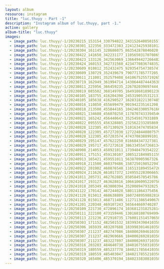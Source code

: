 ```yaml
---
layout: album
resource: instagram
title: "luc.thuyy - Part -1"
description: "Instagram album of luc.thuyy, part -1."
active: gallery
album-title: "luc.thuyy"
images:
  - image_path: luc.thuyy/-1/20230215_153154_330794822_3431526400501557_6258329910538261556_n.jpg
  - image_path: luc.thuyy/-1/20230301_122356_333472383_2241234259381012_2446967270547907044_n.jpg
  - image_path: luc.thuyy/-1/20230304_161145_328686075_863542878046020_6840988210860030397_n.jpg
  - image_path: luc.thuyy/-1/20230422_141650_342231177_1105650317070865_3669172121704739366_n.jpg
  - image_path: luc.thuyy/-1/20230423_133126_342563069_1366494427266482_6254516717633280664_n.jpg
  - image_path: luc.thuyy/-1/20230424_160153_342731560_4234770836748352_3214669990265222405_n.jpg
  - image_path: luc.thuyy/-1/20230609_010812_352432475_9293547547385747_4501228971448049825_n.jpg
  - image_path: luc.thuyy/-1/20230609_130729_352439679_790771785777205_1845874762526328515_n.jpg
  - image_path: luc.thuyy/-1/20230611_211001_352579408_6410675255719265_2841388645637898126_n.jpg
  - image_path: luc.thuyy/-1/20230719_162949_361994714_1430644874443638_1985785831279962516_n.jpg
  - image_path: luc.thuyy/-1/20230811_225956_366459235_226702039897444_3750270675750879740_n.jpg
  - image_path: luc.thuyy/-1/20230819_085502_368149705_1649186818901230_1075108643456198151_n.jpg
  - image_path: luc.thuyy/-1/20240105_183755_416204398_24531905353121319_6464510534040938167_n.jpg
  - image_path: luc.thuyy/-1/20240105_185638_416290527_1628318221307485_4594896914969842072_n.jpg
  - image_path: luc.thuyy/-1/20240816_110850_455699479_901942235161208_5363676600936255543_n.jpg
  - image_path: luc.thuyy/-1/20240818_213508_455844165_1042463300576166_5263561260209573798_n.jpg
  - image_path: luc.thuyy/-1/20240821_134608_456070250_1178707433394546_8175831326391307364_n.jpg
  - image_path: luc.thuyy/-1/20240821_165242_456440643_352545917931889_6863120872887987152_n.jpg
  - image_path: luc.thuyy/-1/20240822_095555_456328885_232562233285869_1039720697195225056_n.jpg
  - image_path: luc.thuyy/-1/20240828_122305_457130929_510163474705834_1780048270656359920_n.jpg
  - image_path: luc.thuyy/-1/20240828_122305_457272030_1272248440807579_6436532654710439582_n.jpg
  - image_path: luc.thuyy/-1/20240828_122305_457283574_474370838899101_8868016521414392552_n.jpg
  - image_path: luc.thuyy/-1/20240829_195147_457622250_816684347327381_269674987471012808_n.jpg
  - image_path: luc.thuyy/-1/20240829_195717_457272618_3863345547268134_4327526738516366106_n.jpg
  - image_path: luc.thuyy/-1/20240908_214053_458921811_1739484793542227_389219672455183227_n.jpg
  - image_path: luc.thuyy/-1/20240911_175151_459130107_1085121849851159_6210449742863473581_n.jpg
  - image_path: luc.thuyy/-1/20240913_165421_459551011_563870905967326_5495388219834273939_n.jpg
  - image_path: luc.thuyy/-1/20240918_211500_460379486_1587250198522947_3151996833863669552_n.jpg
  - image_path: luc.thuyy/-1/20240922_201902_460876548_1165131894554726_3572561985623280470_n.jpg
  - image_path: luc.thuyy/-1/20240924_211626_461017372_1249552283066653_2944046734523289003_n.jpg
  - image_path: luc.thuyy/-1/20241011_205731_462762885_850584570545786_6961954850672131320_n.jpg
  - image_path: luc.thuyy/-1/20241017_193127_463628816_1066106095220750_7601140075145344049_n.jpg
  - image_path: luc.thuyy/-1/20241018_205349_463800394_352008947932825_6472612716474012322_n.jpg
  - image_path: luc.thuyy/-1/20241122_170142_467244028_580111864375456_1051876998280570968_n.jpg
  - image_path: luc.thuyy/-1/20241128_015013_468638809_1607248959882816_7653227149472812256_n.jpg
  - image_path: luc.thuyy/-1/20241128_015013_468711486_1127113865490678_2771062900779654652_n.jpg
  - image_path: luc.thuyy/-1/20241201_220348_469107243_565644669740287_6405349315851663647_n.jpg
  - image_path: luc.thuyy/-1/20250109_221730_472896174_1036812318252814_1991751403627686040_n.jpg
  - image_path: luc.thuyy/-1/20250111_222100_473159446_1301681087694994_574248515943821704_n.jpg
  - image_path: luc.thuyy/-1/20250113_221236_472910735_1760011514570658_769707227764713500_n.jpg
  - image_path: luc.thuyy/-1/20250303_171152_482501532_18399343984103589_4506038843620260304_n.jpg
  - image_path: luc.thuyy/-1/20250306_165939_483207688_18399830146103589_1752513343236392225_n.jpg
  - image_path: luc.thuyy/-1/20250307_211237_482747086_18400026946103589_5412061158289919229_n.jpg
  - image_path: luc.thuyy/-1/20250307_211237_482969666_18400026928103589_2483125544558517915_n.jpg
  - image_path: luc.thuyy/-1/20250307_211237_483227897_18400026937103589_1128073160253550497_n.jpg
  - image_path: luc.thuyy/-1/20250316_203203_484640738_18401675503103589_2849231075793608633_n.jpg
  - image_path: luc.thuyy/-1/20250319_180559_485237778_18402178564103589_7184606429060459835_n.jpg
  - image_path: luc.thuyy/-1/20250319_180559_485403047_18402178552103589_7413159390453716272_n.jpg
  - image_path: luc.thuyy/-1/20250320_165406_485370194_18402338308103589_1560982617859172376_n.jpg
---
```

